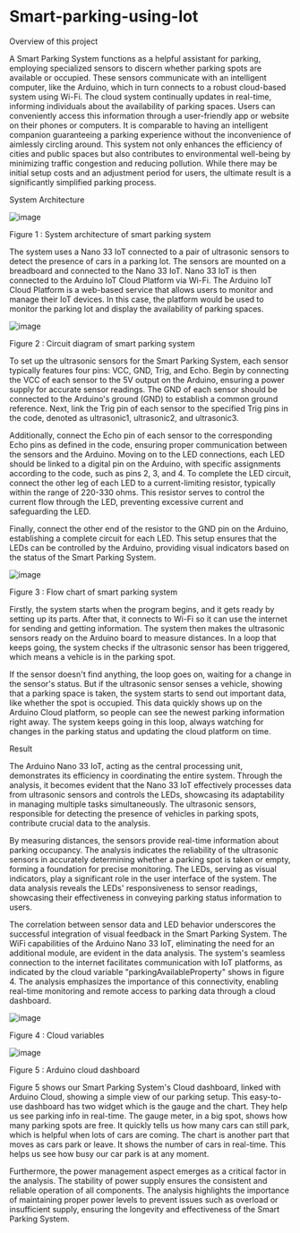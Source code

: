 # Smart-parking-using-Iot

Overview of this project

A Smart Parking System functions as a helpful assistant for parking, employing specialized sensors to discern whether parking spots are available or occupied. 
These sensors communicate with an intelligent computer, like the Arduino, which in turn connects to a robust cloud-based system using Wi-Fi. 
The cloud system continually updates in real-time, informing individuals about the availability of parking spaces. 
Users can conveniently access this information through a user-friendly app or website on their phones or computers. 
It is comparable to having an intelligent companion guaranteeing a parking experience without the inconvenience of aimlessly circling around. 
This system not only enhances the efficiency of cities and public spaces but also contributes to environmental well-being by minimizing traffic congestion and reducing pollution. 
While there may be initial setup costs and an adjustment period for users, the ultimate result is a significantly simplified parking process.


System Architecture 

![image](https://github.com/Layry99/Smart-parking-using-Iot/assets/161226676/576d785c-ae4e-4c25-b720-d71878c10ff8)

Figure 1 : System architecture of smart parking system

The system uses a Nano 33 IoT connected to a pair of ultrasonic sensors to detect the presence of cars in a parking lot. 
The sensors are mounted on a breadboard and connected to the Nano 33 IoT. Nano 33 IoT is then connected to the Arduino IoT Cloud Platform via Wi-Fi. 
The Arduino IoT Cloud Platform is a web-based service that allows users to monitor and manage their IoT devices. 
In this case, the platform would be used to monitor the parking lot and display the availability of parking spaces.



![image](https://github.com/Layry99/Smart-parking-using-Iot/assets/161226676/7835c10b-1fb4-4ef7-a06e-95092f2e5297)

Figure 2 : Circuit diagram of smart parking system

To set up the ultrasonic sensors for the Smart Parking System, each sensor typically features four pins: VCC, GND, Trig, and Echo. 
Begin by connecting the VCC of each sensor to the 5V output on the Arduino, ensuring a power supply for accurate sensor readings. 
The GND of each sensor should be connected to the Arduino's ground (GND) to establish a common ground reference. 
Next, link the Trig pin of each sensor to the specified Trig pins in the code, denoted as ultrasonic1, ultrasonic2, and ultrasonic3. 


Additionally, connect the Echo pin of each sensor to the corresponding Echo pins as defined in the code, ensuring proper communication between the sensors and the Arduino.
Moving on to the LED connections, each LED should be linked to a digital pin on the Arduino, with specific assignments according to the code, such as pins 2, 3, and 4. 
To complete the LED circuit, connect the other leg of each LED to a current-limiting resistor, typically within the range of 220-330 ohms. 
This resistor serves to control the current flow through the LED, preventing excessive current and safeguarding the LED. 


Finally, connect the other end of the resistor to the GND pin on the Arduino, establishing a complete circuit for each LED.
This setup ensures that the LEDs can be controlled by the Arduino, providing visual indicators based on the status of the Smart Parking System.



![image](https://github.com/Layry99/Smart-parking-using-Iot/assets/161226676/d5ac470e-d912-43ec-95cd-77dbb9b8d395)

Figure 3 : Flow chart of smart parking system

Firstly, the system starts when the program begins, and it gets ready by setting up its parts. After that, it connects to Wi-Fi so it can use the internet for sending and getting information. 
The system then makes the ultrasonic sensors ready on the Arduino board to measure distances. In a loop that keeps going, the system checks if the ultrasonic sensor has been triggered, which means a vehicle is in the parking spot. 


If the sensor doesn't find anything, the loop goes on, waiting for a change in the sensor's status. But if the ultrasonic sensor senses a vehicle, showing that a parking space is taken, the system starts to send out important data, like whether the spot is occupied. This data quickly shows up on the Arduino Cloud platform, so people can see the newest parking information right away. 
The system keeps going in this loop, always watching for changes in the parking status and updating the cloud platform on time.


Result

The Arduino Nano 33 IoT, acting as the central processing unit, demonstrates its efficiency in coordinating the entire system. 
Through the analysis, it becomes evident that the Nano 33 IoT effectively processes data from ultrasonic sensors and controls the LEDs, showcasing its adaptability in managing multiple tasks simultaneously. 
The ultrasonic sensors, responsible for detecting the presence of vehicles in parking spots, contribute crucial data to the analysis. 


By measuring distances, the sensors provide real-time information about parking occupancy. The analysis indicates the reliability of the ultrasonic sensors in accurately determining whether a parking spot is taken or empty, forming a foundation for precise monitoring.
The LEDs, serving as visual indicators, play a significant role in the user interface of the system. 
The data analysis reveals the LEDs' responsiveness to sensor readings, showcasing their effectiveness in conveying parking status information to users. 


The correlation between sensor data and LED behavior underscores the successful integration of visual feedback in the Smart Parking System. The WiFi capabilities of the Arduino Nano 33 IoT, eliminating the need for an additional module, are evident in the data analysis. The system's seamless connection to the internet facilitates communication with IoT platforms, as indicated by the cloud variable "parkingAvailableProperty" shows in figure 4. The analysis emphasizes the importance of this connectivity, enabling real-time monitoring and remote access to parking data through a cloud dashboard.

![image](https://github.com/Layry99/Smart-parking-using-Iot/assets/161226676/daa03b27-ce76-41da-b25e-5722b5cf2e7d)

Figure 4 : Cloud variables



![image](https://github.com/Layry99/Smart-parking-using-Iot/assets/161226676/f3782fac-aad3-48fa-9389-2bb73d4433e0)

Figure 5 : Arduino cloud dashboard

Figure 5 shows our Smart Parking System's Cloud dashboard, linked with Arduino Cloud, showing a simple view of our parking setup. This easy-to-use dashboard has two widget which is the gauge and the chart. They help us see parking info in real-time. The gauge meter, in a big spot, shows how many parking spots are free. It quickly tells us how many cars can still park, which is helpful when lots of cars are coming. The chart is another part that moves as cars park or leave. It shows the number of cars in real-time. This helps us see how busy our car park is at any moment.

Furthermore, the power management aspect emerges as a critical factor in the analysis. The stability of power supply ensures the consistent and reliable operation of all components. The analysis highlights the importance of maintaining proper power levels to prevent issues such as overload or insufficient supply, ensuring the longevity and effectiveness of the Smart Parking System.
